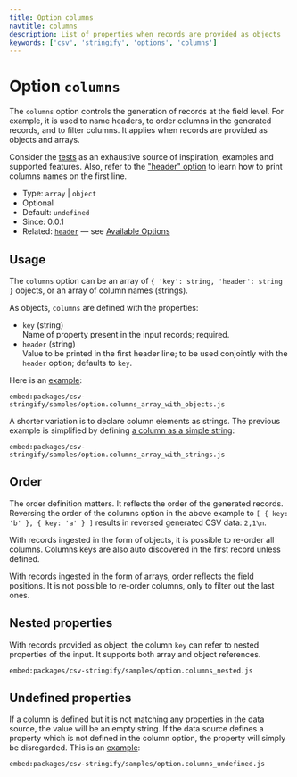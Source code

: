 ```yaml
---
title: Option columns
navtitle: columns
description: List of properties when records are provided as objects
keywords: ['csv', 'stringify', 'options', 'columns']
---
```


# Option `columns`

The `columns` option controls the generation of records at the field level. For example, it is used to name headers, to order columns in the generated records, and to filter columns. It applies when records are provided as objects and arrays.

Consider the [tests](https://github.com/adaltas/node-csv-stringify/blob/master/test/option.columns.coffee) as an exhaustive source of inspiration, examples and supported features. Also, refer to the ["header" option](/stringify/options/group_columns_by_name/) to learn how to print columns names on the first line.

* Type: `array` | `object`
* Optional
* Default: `undefined`
* Since: 0.0.1
* Related: [`header`](/stringify/options/group_columns_by_name/) &mdash; see [Available Options](/stringify/options/#available-options)

## Usage

The `columns` option can be an array of `{ 'key': string, 'header': string }` objects, or an array of column names (strings).

As objects, `columns` are defined with the properties:

* `key` (string)   
  Name of property present in the input records; required.
* `header` (string)   
  Value to be printed in the first header line; to be used conjointly with the `header` option; defaults to `key`.

Here is an [example](https://github.com/adaltas/node-csv/blob/master/packages/csv-stringify/samples/option.columns_array_with_objects.js):

`embed:packages/csv-stringify/samples/option.columns_array_with_objects.js`

A shorter variation is to declare column elements as strings. The previous example is simplified by defining [a column as a simple string](https://github.com/adaltas/node-csv/blob/master/packages/csv-stringify/samples/option.columns_array_with_strings.js):

`embed:packages/csv-stringify/samples/option.columns_array_with_strings.js`

## Order

The order definition matters. It reflects the order of the generated records. Reversing the order of the columns option in the above example to `[ { key: 'b' }, { key: 'a' } ]` results in reversed generated CSV data: `2,1\n`.

With records ingested in the form of objects, it is possible to re-order all columns. Columns keys are also auto discovered in the first record unless defined.

With records ingested in the form of arrays, order reflects the field positions. It is not possible to re-order columns, only to filter out the last ones.

## Nested properties

With records provided as object, the column `key` can refer to nested properties of the input. It supports both array and object references.

`embed:packages/csv-stringify/samples/option.columns_nested.js`

## Undefined properties

If a column is defined but it is not matching any properties in the data source, the value will be an empty string. If the data source defines a property which is not defined in the column option, the property will simply be disregarded. This is an [example](https://github.com/adaltas/node-csv/blob/master/packages/csv-stringify/samples/option.columns_undefined.js):

`embed:packages/csv-stringify/samples/option.columns_undefined.js`
